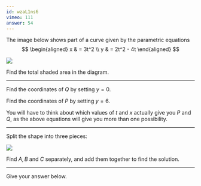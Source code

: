 ```yaml
---
id: wzaL1ns6
vimeo: 111
answer: 54
---
```


The image below shows part of a curve given by the parametric equations
$$
\begin{aligned}
x & = 3t^2 \\
y & = 2t^2 - 4t
\end{aligned}
$$

![](/img/learn/int-18.svg)


Find the total shaded area in the diagram.

---

Find the coordinates of $Q$ by setting $y = 0$.

Find the coordinates of $P$ by setting $y = 6$.

You will have to think about which values of $t$ and $x$ actually give you $P$ and $Q$, as the above equations will give you more than one possibility.

---

Split the shape into three pieces:

![](/img/learn/int-22.svg)

Find $A, B$ and $C$ separately, and add them together to find the solution.

---

Give your answer below.
